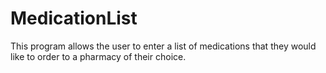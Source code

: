# MedicationList
This program allows the user to enter a list of medications that they would like to order to a pharmacy of their choice.
